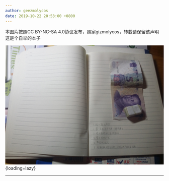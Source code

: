 ```yaml
---
author: geezmolycos
date: 2019-10-22 20:53:00 +0800
---
```


本图片按照CC BY-NC-SA 4.0协议发布，照家gizmolycos，转载请保留该声明 这是个自举的本子

![](/images/qq-zone/2019-10-22-book.jpg){loading=lazy}

---
